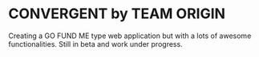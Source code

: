# CONVERGENT by TEAM ORIGIN
Creating a GO FUND ME type web application but with a lots of awesome functionalities. Still in beta and work under progress.
